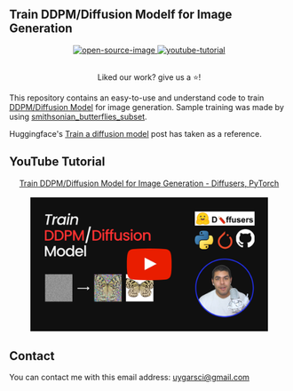 ## Train DDPM/Diffusion Modelf for Image Generation

<div align="center">
    <a href="">
        <img alt="open-source-image"
		src="https://img.shields.io/badge/%E2%9D%A4%EF%B8%8F_Open_Source-%2350C878?style=for-the-badge"/>
    </a>
    <a href="">
        <img alt="youtube-tutorial"
        src="https://img.shields.io/badge/YouTube_Tutorial-grey?style=for-the-badge&logo=YouTube&logoColor=%23FF0000"/>
    </a>
</div>
<br/>
<div align="center">
    <p>Liked our work? give us a ⭐!</p>
</div>

This repository contains an easy-to-use and understand code to train [DDPM/Diffusion Model](https://arxiv.org/abs/2006.11239) for image generation. Sample training was made by using [smithsonian_butterflies_subset](https://huggingface.co/datasets/huggan/smithsonian_butterflies_subset).

Huggingface's [Train a diffusion model](https://huggingface.co/docs/diffusers/tutorials/basic_training) post has taken as a reference.

## YouTube Tutorial
<div align="center">
    <a href="">Train DDPM/Diffusion Model for Image Generation - Diffusers, PyTorch</a>
    <br>
    <br>
    <a href="">
        <img src="./assets/thumbnail.png" height="85%" width="85%%"/>
    </a>
</div>

## Contact <a class="anchor" id="contact"></a>
You can contact me with this email address: uygarsci@gmail.com
